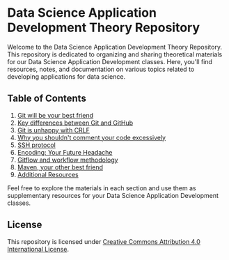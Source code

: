 
# Data Science Application Development Theory Repository

Welcome to the Data Science Application Development Theory Repository. This repository is dedicated to organizing and sharing theoretical materials for our Data Science Application Development classes. Here, you'll find resources, notes, and documentation on various topics related to developing applications for data science.

## Table of Contents

1. [Git will be your best friend](/01-git-is-the-best.md)
2. [Key differences between Git and GitHub](/02-Git-and-GitHub.md)
3. [Git is unhappy with CRLF](/03-git-and-CRLF.md)
4. [Why you shouldn't comment your code excessively](/04-comments-in-code.md)
5. [SSH protocol](/05-ssh-protocol.md)
6. [Encoding: Your Future Headache](/06-encoding.md)
7. [Gitflow and workflow methodology](/07-gitflow-and-workflow-methodology.md)
8. [Maven, your other best friend](/08-maven-is-the-best^2.md)
9. [Additional Resources](/09-additional-resources.md)

Feel free to explore the materials in each section and use them as supplementary resources for your Data Science Application Development classes.

## License

This repository is licensed under [Creative Commons Attribution 4.0 International License](LICENSE).


